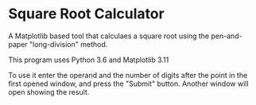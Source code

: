 # Square Root Calculator
A Matplotlib based tool that calculaes a square root using the pen-and-paper "long-division" method.

This program uses Python 3.6 and Matplotlib 3.11

To use it enter the operand and the number of digits after the point in the first opened window,
and press the "Submit" button.
Another window will open showing the result.
